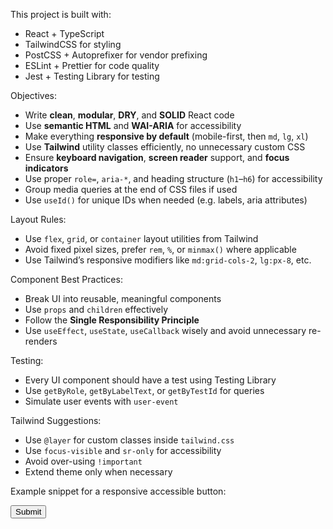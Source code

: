 This project is built with:

- React + TypeScript
- TailwindCSS for styling
- PostCSS + Autoprefixer for vendor prefixing
- ESLint + Prettier for code quality
- Jest + Testing Library for testing

Objectives:

- Write **clean**, **modular**, **DRY**, and **SOLID** React code
- Use **semantic HTML** and **WAI-ARIA** for accessibility
- Make everything **responsive by default** (mobile-first, then `md`, `lg`, `xl`)
- Use **Tailwind** utility classes efficiently, no unnecessary custom CSS
- Ensure **keyboard navigation**, **screen reader** support, and **focus indicators**
- Use proper `role=`, `aria-*`, and heading structure (`h1`–`h6`) for accessibility
- Group media queries at the end of CSS files if used
- Use `useId()` for unique IDs when needed (e.g. labels, aria attributes)

Layout Rules:

- Use `flex`, `grid`, or `container` layout utilities from Tailwind
- Avoid fixed pixel sizes, prefer `rem`, `%`, or `minmax()` where applicable
- Use Tailwind’s responsive modifiers like `md:grid-cols-2`, `lg:px-8`, etc.

Component Best Practices:

- Break UI into reusable, meaningful components
- Use `props` and `children` effectively
- Follow the **Single Responsibility Principle**
- Use `useEffect`, `useState`, `useCallback` wisely and avoid unnecessary re-renders

Testing:

- Every UI component should have a test using Testing Library
- Use `getByRole`, `getByLabelText`, or `getByTestId` for queries
- Simulate user events with `user-event`

Tailwind Suggestions:

- Use `@layer` for custom classes inside `tailwind.css`
- Use `focus-visible` and `sr-only` for accessibility
- Avoid over-using `!important`
- Extend theme only when necessary

Example snippet for a responsive accessible button:

<Button
className="bg-blue-600 text-white py-2 px-4 rounded hover:bg-blue-700 focus-visible:outline focus-visible:ring-2 focus-visible:ring-offset-2 focus-visible:ring-blue-500"
aria-label="Submit application"
/> Submit </Button>
